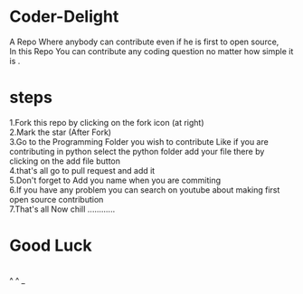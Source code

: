 # Coder-Delight 
A Repo Where anybody can contribute even if he is first to open source, <br>
In this Repo You can contribute any coding question no matter how simple it is . 
<br>
# steps
1.Fork this repo by clicking on the fork icon (at right)<br>
2.Mark the star (After Fork)<br>
3.Go to the Programming Folder you wish to contribute Like if you are contributing in python select the python folder
    add your file there by clicking on the add file button <br>
4.that's all go to pull request and add it <br>
5.Don't forget to Add you name when you are commiting <br> 
6.If you have any problem you can search on youtube about making first open source contribution <br>
7.That's all Now chill ............ 
# Good Luck
<br>
                                          ^       ^
                                              _                                              
